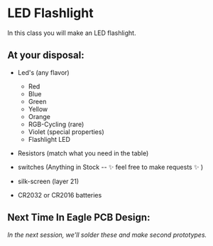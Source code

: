 # LED Flashlight

In this class you will make an LED flashlight.

## At your disposal:

* Led's (any flavor)
  * Red
  * Blue
  * Green
  * Yellow
  * Orange
  * RGB-Cycling (rare)
  * Violet (special properties)
  * Flashlight LED

* Resistors (match what you need in the table)
* switches (Anything in Stock -- :sparkles: feel free to make requests :sparkles: )
* silk-screen (layer 21)
* CR2032 or CR2016 batteries

## Next Time In Eagle PCB Design:

_In the next session, we'll solder these and make second prototypes._

